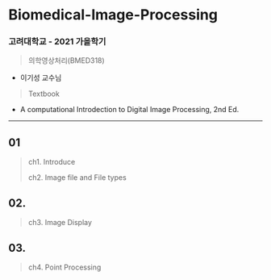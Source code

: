 # Biomedical-Image-Processing

### 고려대학교 - 2021 가을학기
> 의학영상처리(BMED318)
- 이기성 교수님

> Textbook
- A computational Introdection to Digital Image Processing, 2nd Ed.


---

## 01
> ch1. Introduce
>
> ch2. Image file and File types


## 02. 
> ch3. Image Display


## 03. 
> ch4. Point Processing
